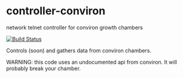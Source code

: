 # controller-conviron

network telnet controller for conviron growth chambers



[![Build Status](https://travis-ci.org/appf-anu/controller-conviron.svg?branch=master)](https://travis-ci.org/appf-anu/controller-conviron)

Controls (soon) and gathers data from conviron chambers.

WARNING: this code uses an undocumented api from conviron. It will probably break your chamber.
